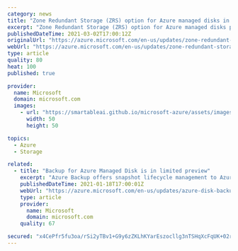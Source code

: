 ```yaml
---
category: news
title: "Zone Redundant Storage (ZRS) option for Azure managed disks in limited preview"
excerpt: "Zone Redundant Storage (ZRS) option for Azure managed disks protect disks from zonal failures which may occur due to natural disasters or hardware issues."
publishedDateTime: 2021-03-02T17:00:12Z
originalUrl: "https://azure.microsoft.com/en-us/updates/zone-redundant-storage-zrs-option-for-azure-managed-disks-in-limited-preview/"
webUrl: "https://azure.microsoft.com/en-us/updates/zone-redundant-storage-zrs-option-for-azure-managed-disks-in-limited-preview/"
type: article
quality: 80
heat: 100
published: true

provider:
  name: Microsoft
  domain: microsoft.com
  images:
    - url: "https://smartableai.github.io/microsoft-azure/assets/images/organizations/microsoft.com-50x50.jpg"
      width: 50
      height: 50

topics:
  - Azure
  - Storage

related:
  - title: "Backup for Azure Managed Disk is in limited preview"
    excerpt: "Azure Backup offers snapshot lifecycle management to Azure Managed Disk by automating periodic creation of snapshot and retain it for configured duration using Backup policy."
    publishedDateTime: 2021-01-18T17:00:01Z
    webUrl: "https://azure.microsoft.com/en-us/updates/azure-disk-backup/"
    type: article
    provider:
      name: Microsoft
      domain: microsoft.com
    quality: 67

secured: "x4CePfr5fu3oa/rSi2yTBv1+G9y6zZKLhKYarEszocllg3nTSHqXcFqUK+02rOmzuy7D7A4M7P0gV2OLuMifpkXSgyrGUY3XyFSapE+5kEo9Fh4LxS4X40RkYffBB508eEy7GDdcwC4FFVHpYaK9ObjB47k/jP4eIBFRnCyPgnhUH/V4d5Sblr+jiBy+NRsoZPxP/e/bgQIpHRbHi3DbOqx6jnDG+7lc8ecBEwtdm9n0gIc82joYnTXXF6NIGwnFiNgObQVFqacowOyEgt+x8DiHV5Cev7K1XEZAXplilgKHPhqLKwZoIdgLZQuf9tlaxYcRiGaawcYgico6q1O5doYR3kAq3iBfw0kajvjHOWA=;aHLzUyzryOkWJ5Aa+Y1RCg=="
---
```



